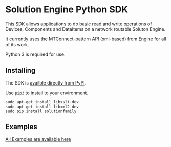 # Solution Engine Python SDK

This SDK allows applications to do basic read and write operations of Devices, Components and DataItems on a network routable Soluton Engine.

It currently uses the MTConnect-pattern API (xml-based) from Engine for all of its work.

Python 3 is required for use.

## Installing

The SDK is [availble directly from PyPI](https://pypi.org/project/solutionfamily/).

Use `pip3` to install to your environment.

```
sudo apt-get install libxslt-dev
sudo apt-get install libxml2-dev
sudo pip install solutionfamily
```

## Examples

[All Examples are available here](examples/readme.md)
